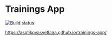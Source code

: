 # Trainings App

[![Build status](https://ci.appveyor.com/api/projects/status/j8ogluu38th7clq4?svg=true)](https://ci.appveyor.com/project/AsotikovaSvetlana/trainings-app)

https://asotikovasvetlana.github.io/trainings-app/
